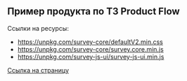 ## Пример продукта по ТЗ Product Flow

Ссылки на ресурсы:  
- https://unpkg.com/survey-core/defaultV2.min.css
- https://unpkg.com/survey-core/survey.core.min.js
- https://unpkg.com/survey-js-ui/survey-js-ui.min.js

[Ссылка на страницу](https://devmanorg.github.io/survey-aiburgers/)
